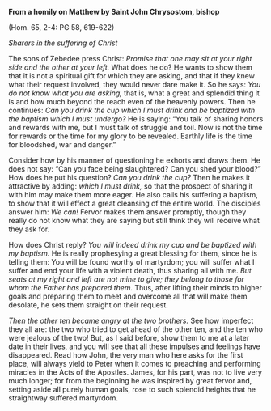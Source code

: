 

**From a homily on Matthew by Saint John Chrysostom, bishop**

(Hom. 65, 2-4: PG 58, 619-622)

_Sharers in the suffering of Christ_

The sons of Zebedee press Christ: _Promise that one may sit at your right side and the other at your left._ What does he do? He wants to show them that it is not a spiritual gift for which they are asking, and that if they knew what their request involved, they would never dare make it. So he says: _You do not know what you are asking,_ that is, what a great and splendid thing it is and how much beyond the reach even of the heavenly powers. Then he continues: _Can you drink the cup which I must drink and be baptized with the baptism which I must undergo?_ He is saying: “You talk of sharing honors and rewards with me, but I must talk of struggle and toil. Now is not the time for rewards or the time for my glory to be revealed. Earthly life is the time for bloodshed, war and danger.”

Consider how by his manner of questioning he exhorts and draws them. He does not say: “Can you face being slaughtered? Can you shed your blood?” How does he put his question? _Can you drink the cup?_ Then he makes it attractive by adding: _which I must drink,_ so that the prospect of sharing it with him may make them more eager. He also calls his suffering a baptism, to show that it will effect a great cleansing of the entire world. The disciples answer him: _We can!_ Fervor makes them answer promptly, though they really do not know what they are saying but still think they will receive what they ask for.

How does Christ reply? _You will indeed drink my cup and be baptized with my baptism._ He is really prophesying a great blessing for them, since he is telling them: You will be found worthy of martyrdom; you will suffer what I suffer and end your life with a violent death, thus sharing all with me. _But seats at my right and left are not mine to give; they belong to those for whom the Father has prepared them._ Thus, after lifting their minds to higher goals and preparing them to meet and overcome all that will make them desolate, he sets them straight on their request.

_Then the other ten became angry at the two brothers._ See how imperfect they all are: the two who tried to get ahead of the other ten, and the ten who were jealous of the two! But, as I said before, show them to me at a later date in their lives, and you will see that all these impulses and feelings have disappeared. Read how John, the very man who here asks for the first place, will always yield to Peter when it comes to preaching and performing miracles in the Acts of the Apostles. James, for his part, was not to live very much longer; for from the beginning he was inspired by great fervor and, setting aside all purely human goals, rose to such splendid heights that he straightway suffered martyrdom.

